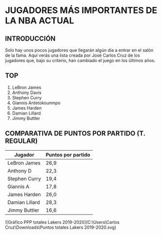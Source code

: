 # JUGADORES MÁS IMPORTANTES DE LA NBA ACTUAL

## INTRODUCCIÓN 
Solo hay unos pocos jugadores que llegarán algún día a entrar en el salón de la fama. Aquí verás una lista creada por José Carlos Cruz de 
los jugadores que, bajo su criterio, han cambiado el juego en los últimos años.

## TOP
1. LeBron James
2. Anthony Davis
3. Stephen Curry
4. Giannis Antetokounmpo
5. James Harden
6. Damian Lillard
7. Jimmy Buttler 

## COMPARATIVA DE PUNTOS POR PARTIDO (T. REGULAR)

  Jugador    | Puntos por partido
------------ | ------------------
LeBron James | 26,9
Anthony D | 22,3
Stephen Curry | 19,4
Giannis A | 17,8
James Harden | 26,0
Damian Lillard | 28,3
Jimmy Buttler | 16,6

![Gráfico PPP totales Lakers 2019-2020](C:\Users\Carlos Cruz\Downloads\Puntos totales Lakers 2019-2020.svg)
